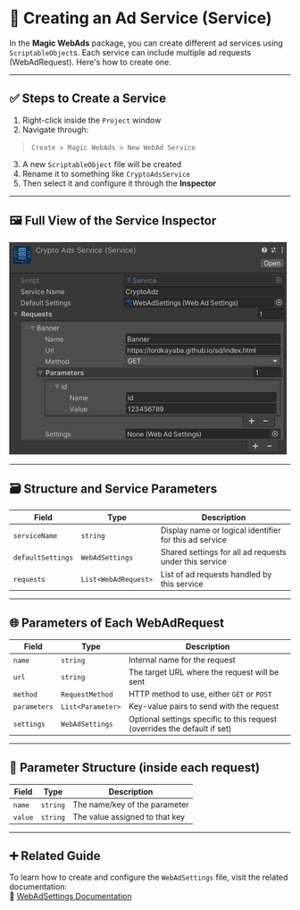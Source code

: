 # 🧩 Creating an Ad Service (Service)

In the **Magic WebAds** package, you can create different ad services using `ScriptableObject`s. Each service can include multiple ad requests (WebAdRequest). Here's how to create one.

---

## ✅ Steps to Create a Service

1. Right-click inside the `Project` window  
2. Navigate through:

> `Create > Magic WebAds > New WebAd Service`

3. A new `ScriptableObject` file will be created  
4. Rename it to something like `CryptoAdsService`  
5. Then select it and configure it through the **Inspector**

---

## 🖼 Full View of the Service Inspector

![Full view of the service inspector](Images/service-full-view.png)

---

## 🗃 Structure and Service Parameters

| Field                | Type                  | Description                                                             |
|----------------------|------------------------|-------------------------------------------------------------------------|
| `serviceName`        | `string`               | Display name or logical identifier for this ad service                  |
| `defaultSettings`    | `WebAdSettings`        | Shared settings for all ad requests under this service                  |
| `requests`           | `List<WebAdRequest>`   | List of ad requests handled by this service                             |

---

## 🌐 Parameters of Each WebAdRequest

| Field             | Type                  | Description                                                                 |
|--------------------|------------------------|------------------------------------------------------------------------------|
| `name`             | `string`               | Internal name for the request                                                |
| `url`              | `string`               | The target URL where the request will be sent                               |
| `method`           | `RequestMethod`        | HTTP method to use, either `GET` or `POST`                                  |
| `parameters`       | `List<Parameter>`      | Key-value pairs to send with the request                                    |
| `settings`         | `WebAdSettings`        | Optional settings specific to this request (overrides the default if set)   |

---

## 🧩 Parameter Structure (inside each request)

| Field    | Type     | Description                        |
|----------|----------|------------------------------------|
| `name`   | `string` | The name/key of the parameter      |
| `value`  | `string` | The value assigned to that key     |

---

## ➕ Related Guide

To learn how to create and configure the `WebAdSettings` file, visit the related documentation:  
📄 [WebAdSettings Documentation](webadsettings.md)